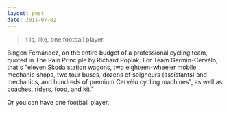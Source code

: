 ```yaml
---
layout: post
date: 2011-07-02
---
```


>It is, like, one football player.

Bingen Fernández, on the entire budget of a professional cycling team, quoted in The Pain Principle by Richard Poplak. For Team Garmin-Cervélo, that's "eleven Skoda station wagons, two eighteen-wheeler mobile mechanic shops, two tour buses, dozens of soigneurs (assistants) and mechanics, and hundreds of premium Cervélo cycling machines", as well as coaches, riders, food, and kit." 

Or you can have one football player. 
